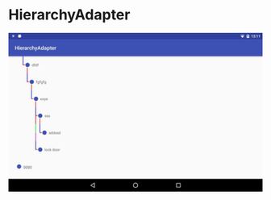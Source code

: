 # HierarchyAdapter
<img src="https://github.com/ablack13/HierarchyAdapter/blob/master/0-02-05-da9ebcb719ffcf05a391bf4abc4d3a6bf33977e8b0e4323625c80b47cbec3ff9_full.jpg"/>
